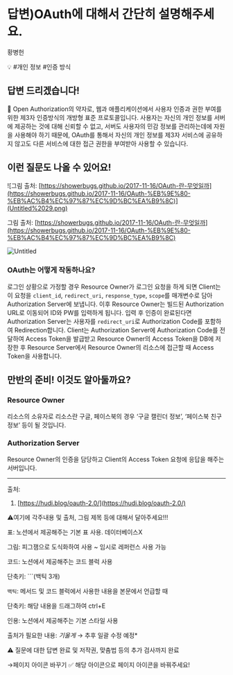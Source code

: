 # 답변)OAuth에 대해서 간단히 설명해주세요.

황병헌

💡 #개인 정보 #인증 방식

## 답변 드리겠습니다!

<aside>
📌 Open Authorization의 약자로, 웹과 애플리케이션에서 사용자 인증과 권한 부여를 위한 제3자 인증방식의 개방형 표준 프로토콜입니다. 사용자는 자신의 개인 정보를 서버에 제공하는 것에 대해 신뢰할 수 없고, 서버도 사용자의 민감 정보를 관리하는데에 자원을 사용해야 하기 때문에, OAuth를 통해서 자신의 개인 정보를 제3자 서비스에 공유하지 않고도 다른 서비스에 대한 접근 권한을 부여받아 사용할 수 있습니다.

</aside>

## 이런 질문도 나올 수 있어요!

![그림 출처: [https://showerbugs.github.io/2017-11-16/OAuth-란-무엇일까](https://showerbugs.github.io/2017-11-16/OAuth-%EB%9E%80-%EB%AC%B4%EC%97%87%EC%9D%BC%EA%B9%8C)](Untitled%2029.png)

그림 출처: [https://showerbugs.github.io/2017-11-16/OAuth-란-무엇일까](https://showerbugs.github.io/2017-11-16/OAuth-%EB%9E%80-%EB%AC%B4%EC%97%87%EC%9D%BC%EA%B9%8C)

![Untitled](Untitled%2030.png)

### OAuth는 어떻게 작동하나요?

로그인 상황으로 가정할 경우 Resource Owner가 로그인 요청을 하게 되면 Client는 이 요청을  `client_id`, `redirect_uri`, `response_type`, `scope`를 매개변수로 담아 Authorization Server에 보냅니다. 이후 Resource Owner는 빌드된 Authorization URL로 이동되어 ID와 PW를 입력하게 됩니다. 입력 후 인증이 완료된다면 Authorization Server는 사용자를 `redirect_uri`로 Authorization Code를 포함하여 Redirection합니다. Client는 Authorization Server에 Authorization Code를 전달하여 Access Token을 발급받고 Resource Owner의 Access Token을 DB에 저장한 후 Resource Server에서 Resource Owner의 리소스에 접근할 때 Access Token을 사용합니다.

## 만반의 준비! 이것도 알아둘까요?

### Resource Owner

리소스의 소유자로 리소스란 구글, 페이스북의 경우 ‘구글 캘린더 정보’, ‘페이스북 친구 정보’ 등이 될 것입니다.

### Authorization Server

Resource Owner의 인증을 담당하고 Client의 Access Token 요청에 응답을 해주는 서버입니다. 

---

출처:

1. [https://hudi.blog/oauth-2.0/](https://hudi.blog/oauth-2.0/)

⚠️여기에 각주내용 및 출처, 그림 제목 등에 대해서 달아주세요!!!

표: 노션에서 제공해주는 기본 표 사용. 데이터베이스X

그림: 피그잼으로 도식화하여 사용 ~ 임시로 레퍼런스 사용 가능

코드: 노션에서 제공해주는 코드 블럭 사용 

단축키: ```(백틱 3개)

`백틱`: 메서드 및 코드 블럭에서 사용한 내용을 본문에서 언급할 때 

단축키: 해당 내용을 드래그하여 ctrl+E

인용: 노션에서 제공해주는 기본 스타일 사용

출처가 필요한 내용: *기울게* → 추후 일괄 수정 예정*

⚠️ 질문에 대한 답변 완료 및 저작권, 맞춤법 등의 추가 검사까지 완료

→페이지 아이콘 바꾸기 ✅ 해당 아이콘으로 페이지 아이콘을 바꿔주세요!